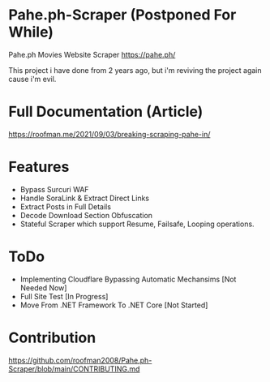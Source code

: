 # Pahe.ph-Scraper (Postponed For While)
Pahe.ph Movies Website Scraper
https://pahe.ph/

This project i have done from 2 years ago, but i'm reviving the project again cause i'm evil.

# Full Documentation (Article)
https://roofman.me/2021/09/03/breaking-scraping-pahe-in/

# Features
- Bypass Surcuri WAF
- Handle SoraLink & Extract Direct Links
- Extract Posts in Full Details
- Decode Download Section Obfuscation
- Stateful Scraper which support Resume, Failsafe, Looping operations.

# ToDo
- Implementing Cloudflare Bypassing Automatic Mechansims [Not Needed Now]
- Full Site Test [In Progress]
- Move From .NET Framework To .NET Core [Not Started]

# Contribution
https://github.com/roofman2008/Pahe.ph-Scraper/blob/main/CONTRIBUTING.md
